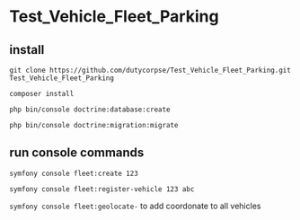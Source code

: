 # Test_Vehicle_Fleet_Parking

## install

`git clone https://github.com/dutycorpse/Test_Vehicle_Fleet_Parking.git Test_Vehicle_Fleet_Parking`

`composer install`

`php bin/console doctrine:database:create`

`php bin/console doctrine:migration:migrate`

## run console commands

`symfony console fleet:create 123`

`symfony console fleet:register-vehicle 123 abc`

`symfony console fleet:geolocate-` to add coordonate to all vehicles
